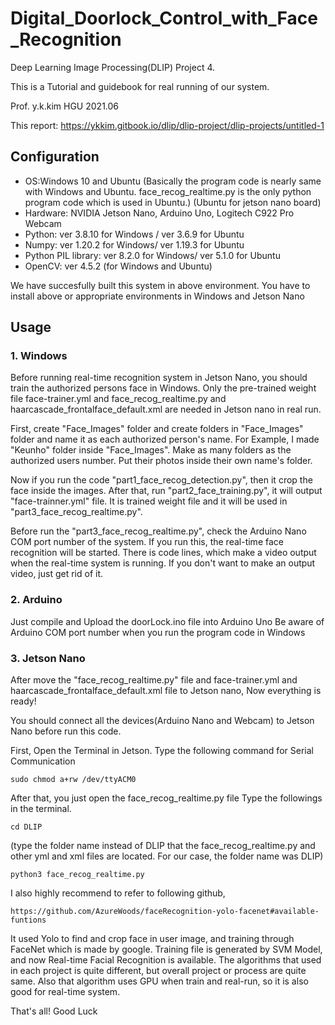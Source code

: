 # Digital_Doorlock_Control_with_Face_Recognition
Deep Learning Image Processing(DLIP) Project 4.

This is a Tutorial and guidebook for real running of our system.

Prof. y.k.kim 
HGU
2021.06

This report: https://ykkim.gitbook.io/dlip/dlip-project/dlip-projects/untitled-1

## Configuration
+ OS:Windows 10 and Ubuntu 
(Basically the program code is nearly same with Windows and Ubuntu. face_recog_realtime.py is the only python program code which is used in Ubuntu.)
(Ubuntu for jetson nano board)
+ Hardware: NVIDIA Jetson Nano, Arduino Uno, Logitech C922 Pro Webcam
+ Python: ver 3.8.10 for Windows / ver 3.6.9 for Ubuntu
+ Numpy: ver 1.20.2 for Windows/ ver 1.19.3 for Ubuntu
+ Python PIL library: ver 8.2.0 for Windows/ ver 5.1.0 for Ubuntu
+ OpenCV: ver 4.5.2 (for Windows and Ubuntu)

We have succesfully built this system in above environment. You have to install above or appropriate environments in Windows and Jetson Nano

## Usage

### 1. Windows
Before running real-time recognition system in Jetson Nano, you should train the authorized persons face in Windows.
Only the pre-trained weight file face-trainer.yml and face_recog_realtime.py and haarcascade_frontalface_default.xml are needed in Jetson nano in real run.

First, create "Face_Images" folder and create folders in "Face_Images" folder and name it as each authorized person's name. 
For Example, I made "Keunho" folder inside "Face_Images". Make as many folders as the authorized users number.
Put their photos inside their own name's folder.  

Now if you run the code "part1_face_recog_detection.py", then it crop the face inside the images.
After that, run "part2_face_training.py", it will output "face-trainner.yml" file. It is trained weight file and it will be used in
"part3_face_recog_realtime.py".

Before run the "part3_face_recog_realtime.py", check the Arduino Nano COM port number of the system.
If you run this, the real-time face recognition will be started. 
There is code lines, which make a video output when the real-time system is running. If you don't want to make an output video, just get rid of it.


### 2. Arduino
Just compile and Upload the doorLock.ino file into Arduino Uno
Be aware of Arduino COM port number when you run the program code in Windows

### 3. Jetson Nano 
After move the "face_recog_realtime.py" file and face-trainer.yml and haarcascade_frontalface_default.xml file to Jetson nano,
Now everything is ready!

You should connect all the devices(Arduino Nano and Webcam) to Jetson Nano before run this code.

First, Open the Terminal in Jetson. Type the following command for Serial Communication



    sudo chmod a+rw /dev/ttyACM0
    
    
    
After that, you just open the face_recog_realtime.py file
Type the followings in the terminal.



    cd DLIP
    
    
    
(type the folder name instead of DLIP that the face_recog_realtime.py and other yml and xml files are located. For our case, the folder name was DLIP)



    python3 face_recog_realtime.py 
    
I also highly recommend to refer to following github,



    https://github.com/AzureWoods/faceRecognition-yolo-facenet#available-funtions




It used Yolo to find and crop face in user image, and training through FaceNet which is made by google.
Training file is generated by SVM Model, and now Real-time Facial Recognition is available.
The algorithms that used in each project is quite different, but overall project or process are quite same.
Also that algorithm uses GPU when train and real-run, so it is also good for real-time system.

    
That's all! 
Good Luck
